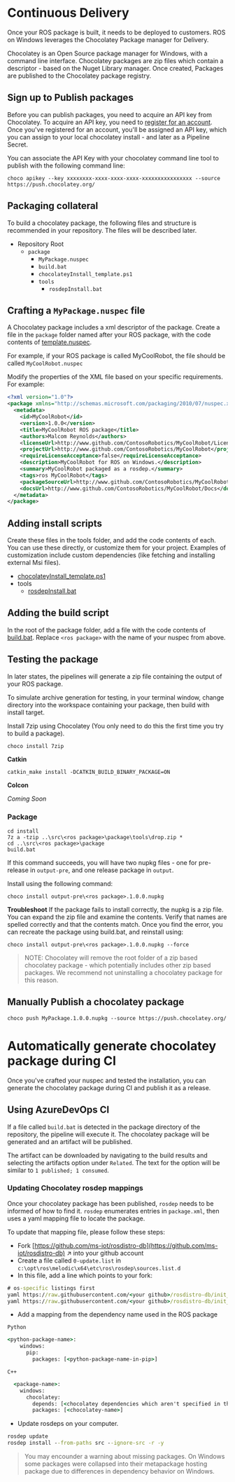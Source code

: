 
# Continuous Delivery
Once your ROS package is built, it needs to be deployed to customers. ROS on Windows leverages the Chocolatey Package manager for Delivery.

Chocolatey is an Open Source package manager for Windows, with a command line interface. Chocolatey packages are zip files which contain a descriptor - based on the Nuget Library manager. Once created, Packages are published to the Chocolatey package registry. 

## Sign up to Publish packages
Before you can publish packages, you need to acquire an API key from Chocolatey.
To acquire an API key, you need to [register for an account](https://chocolatey.org/account/Register). Once you've registered for an account, you'll be assigned an API key, which you can assign to your local chocolatey install - and later as a Pipeline Secret.

You can associate the API Key with your chocolatey command line tool to publish with the following command line:
```
choco apikey --key xxxxxxxx-xxxx-xxxx-xxxx-xxxxxxxxxxxxxxxx --source https://push.chocolatey.org/
```

## Packaging collateral
To build a chocolatey package, the following files and structure is recommended in your repository. The files will be described later.

* Repository Root
    * `package`
        * `MyPackage.nuspec`
        * `build.bat`
        * `chocolateyInstall_template.ps1`
        * `tools`
            * `rosdepInstall.bat`


## Crafting a `MyPackage.nuspec` file
A Chocolatey package includes a xml descriptor of the package. Create a file in the `package` folder named after your ROS package, with the code contents of [template.nuspec](choco_template.md).

For example, if your ROS package is called MyCoolRobot, the file should be called `MyCoolRobot.nuspec`

Modify the properties of the XML file based on your specific requirements. For example:

```xml
<?xml version="1.0"?>
<package xmlns="http://schemas.microsoft.com/packaging/2010/07/nuspec.xsd">
  <metadata>
    <id>MyCoolRobot</id>
    <version>1.0.0</version>
    <title>MyCoolRobot ROS package</title>
    <authors>Malcom Reynolds</authors>
    <licenseUrl>http://www.github.com/ContosoRobotics/MyCoolRobot/License.txt</licenseUrl>
    <projectUrl>http://www.github.com/ContosoRobotics/MyCoolRobot</projectUrl>
    <requireLicenseAcceptance>false</requireLicenseAcceptance>
    <description>MyCoolRobot for ROS on Windows.</description>
    <summary>MyCoolRobot packaged as a rosdep.</summary>
    <tags>ros MyCoolRobot</tags>
    <packageSourceUrl>http://www.github.com/ContosoRobotics/MyCoolRobot</packageSourceUrl>
    <docsUrl>http://www.github.com/ContosoRobotics/MyCoolRobot/Docs</docsUrl>
  </metadata>
</package>
```

## Adding install scripts
Create these files in the tools folder, and add the code contents of each. You can use these directly, or customize them for your project. Examples of customization include custom dependencies (like fetching and installing external Msi files).

* [chocolateyInstall_template.ps1](chocolateyInstall_template.md)
* tools
    * [rosdepInstall.bat](rosdepInstall.md)

## Adding the build script
In the root of the package folder, add a file with the code contents of [build.bat](choco_build.md). Replace `<ros package>` with the name of your nuspec from above.

## Testing the package
In later states, the pipelines will generate a zip file containing the output of your ROS package. 

To simulate archive generation for testing, in your terminal window, change directory into the workspace containing your package, then build with install target.

Install 7zip using Chocolatey (You only need to do this the first time you try to build a package).

```batch
choco install 7zip
```

**Catkin**
```batch
catkin_make install -DCATKIN_BUILD_BINARY_PACKAGE=ON
```

**Colcon**

*Coming Soon*

### Package

```batch
cd install
7z a -tzip ..\src\<ros package>\package\tools\drop.zip *
cd ..\src\<ros package>\package
build.bat
```
If this command succeeds, you will have two nupkg files - one for pre-release in `output-pre`, and one release package in `output`.

Install using the following command:
```batch
choco install output-pre\<ros package>.1.0.0.nupkg
```

**Troubleshoot**
If the package fails to install correctly, the nupkg is a zip file. You can expand the zip file and examine the contents. Verify that names are spelled correctly and that the contents match. Once you find the error, you can recreate the package using build.bat, and reinstall using:

```batch
choco install output-pre\<ros package>.1.0.0.nupkg --force
```

> NOTE: Chocolatey will remove the root folder of a zip based chocolatey package - which potentially includes other zip based packages. We recommend not uninstalling a chocolatey package for this reason.

## Manually Publish a chocolatey package
```
choco push MyPackage.1.0.0.nupkg --source https://push.chocolatey.org/
```

# Automatically generate chocolatey package during CI
Once you've crafted your nuspec and tested the installation, you can generate the chocolatey package during CI and publish it as a release. 

## Using AzureDevOps CI
If a file called `build.bat` is detected in the package directory of the repository, the pipeline will execute it. The chocolatey package will be generated and an artifact will be published.

The artifact can be downloaded by navigating to the build results and selecting the artifacts option under `Related`. The text for the option will be similar to `1 published; 1 consumed`.



### Updating Chocolatey rosdep mappings
Once your chocolatey package has been published, `rosdep` needs to be informed of how to find it. `rosdep` enumerates entries in `package.xml`, then uses a yaml mapping file to locate the package. 

To update that mapping file, please follow these steps:

* Fork [https://github.com/ms-iot/rosdistro-db](https://github.com/ms-iot/rosdistro-db) &nearr; into your github account
* Create a file called `0-update.list` in `c:\opt\ros\melodic\x64\etc\ros\rosdep\sources.list.d`
* In this file, add a line which points to your fork:
```bat
# os-specific listings first
yaml https://raw.githubusercontent.com/<your github>/rosdistro-db/init_windows/rosdep/win-chocolatey.yaml windows
yaml https://raw.githubusercontent.com/<your github>/rosdistro-db/init_windows/rosdep/vcpkg.yaml windows
```
* Add a mapping from the dependency name used in the ROS package



`Python`
```bat
<python-package-name>:
    windows:
      pip:
        packages: [<python-package-name-in-pip>]
```
  `C++`
```bat
  <package-name>:
    windows:
      chocolatey:
        depends: [<chocolatey dependencies which aren't specified in the package.xml>]
        packages: [<chocolatey-name>]
```

* Update rosdeps on your computer.
```bat
rosdep update
rosdep install --from-paths src --ignore-src -r -y
```

> You may encounder a warning about missing packages. On Windows some packages were collapsed into their metapackage hosting package due to differences in dependency behavior on Windows.

